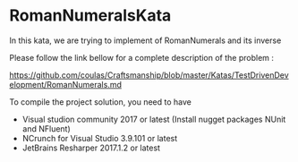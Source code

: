 # RomanNumeralsKata
In this kata, we are trying to implement of RomanNumerals and its inverse


Please follow the link bellow for a complete description of the problem :

https://github.com/coulas/Craftsmanship/blob/master/Katas/TestDrivenDevelopment/RomanNumerals.md

To compile the project solution, you need to have
   - Visual studion community 2017 or latest (Install nugget packages NUnit and NFluent)
   - NCrunch for Visual Studio 3.9.101 or latest
   - JetBrains Resharper 2017.1.2 or latest

